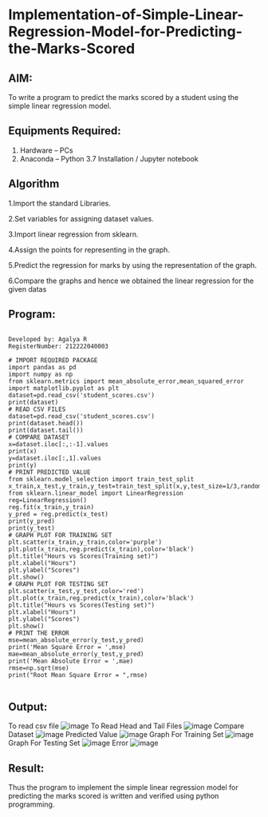 # Implementation-of-Simple-Linear-Regression-Model-for-Predicting-the-Marks-Scored

## AIM:
To write a program to predict the marks scored by a student using the simple linear regression model.

## Equipments Required:
1. Hardware – PCs
2. Anaconda – Python 3.7 Installation / Jupyter notebook

## Algorithm
1.Import the standard Libraries.

2.Set variables for assigning dataset values.

3.Import linear regression from sklearn.

4.Assign the points for representing in the graph.

5.Predict the regression for marks by using the representation of the graph.

6.Compare the graphs and hence we obtained the linear regression for the given datas

## Program:
```

Developed by: Agalya R
RegisterNumber: 212222040003

# IMPORT REQUIRED PACKAGE
import pandas as pd
import numpy as np
from sklearn.metrics import mean_absolute_error,mean_squared_error
import matplotlib.pyplot as plt
dataset=pd.read_csv('student_scores.csv')
print(dataset)
# READ CSV FILES
dataset=pd.read_csv('student_scores.csv')
print(dataset.head())
print(dataset.tail())
# COMPARE DATASET
x=dataset.iloc[:,:-1].values
print(x)
y=dataset.iloc[:,1].values
print(y)
# PRINT PREDICTED VALUE
from sklearn.model_selection import train_test_split
x_train,x_test,y_train,y_test=train_test_split(x,y,test_size=1/3,random_state=0)
from sklearn.linear_model import LinearRegression
reg=LinearRegression()
reg.fit(x_train,y_train)
y_pred = reg.predict(x_test)
print(y_pred)
print(y_test)
# GRAPH PLOT FOR TRAINING SET
plt.scatter(x_train,y_train,color='purple')
plt.plot(x_train,reg.predict(x_train),color='black')
plt.title("Hours vs Scores(Training set)")
plt.xlabel("Hours")
plt.ylabel("Scores")
plt.show()
# GRAPH PLOT FOR TESTING SET
plt.scatter(x_test,y_test,color='red')
plt.plot(x_train,reg.predict(x_train),color='black')
plt.title("Hours vs Scores(Testing set)")
plt.xlabel("Hours")
plt.ylabel("Scores")
plt.show()
# PRINT THE ERROR
mse=mean_absolute_error(y_test,y_pred)
print('Mean Square Error = ',mse)
mae=mean_absolute_error(y_test,y_pred)
print('Mean Absolute Error = ',mae)
rmse=np.sqrt(mse)
print("Root Mean Square Error = ",rmse)


```


## Output:
To read csv file
![image](https://github.com/AGALYARAMESHKUMAR/Implementation-of-Simple-Linear-Regression-Model-for-Predicting-the-Marks-Scored/assets/119394395/1efb44fd-3ae2-4e63-807f-2431bb28d587)
To Read Head and Tail Files
![image](https://github.com/AGALYARAMESHKUMAR/Implementation-of-Simple-Linear-Regression-Model-for-Predicting-the-Marks-Scored/assets/119394395/67966a3a-3e3d-435f-b983-a33ed2be58bb)
Compare Dataset
![image](https://github.com/AGALYARAMESHKUMAR/Implementation-of-Simple-Linear-Regression-Model-for-Predicting-the-Marks-Scored/assets/119394395/c5fdf61a-5e0a-47e3-9086-ebdab78e9082)
Predicted Value
![image](https://github.com/AGALYARAMESHKUMAR/Implementation-of-Simple-Linear-Regression-Model-for-Predicting-the-Marks-Scored/assets/119394395/aef3d4b3-ff40-4e04-9b99-da1a3717a48d)
Graph For Training Set
![image](https://github.com/AGALYARAMESHKUMAR/Implementation-of-Simple-Linear-Regression-Model-for-Predicting-the-Marks-Scored/assets/119394395/568c4d83-51ee-454d-b018-c52c80a5dcbb)
Graph For Testing Set
![image](https://github.com/AGALYARAMESHKUMAR/Implementation-of-Simple-Linear-Regression-Model-for-Predicting-the-Marks-Scored/assets/119394395/09487efd-a26d-401f-bcfd-2cd4bfec5c00)
Error
![image](https://github.com/AGALYARAMESHKUMAR/Implementation-of-Simple-Linear-Regression-Model-for-Predicting-the-Marks-Scored/assets/119394395/4f018176-b0f7-4bdd-b61f-e44208672089)

## Result:
Thus the program to implement the simple linear regression model for predicting the marks scored is written and verified using python programming.
